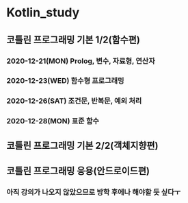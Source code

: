 # Kotlin_study

## 코틀린 프로그래밍 기본 1/2(함수편)
### 2020-12-21(MON) Prolog, 변수, 자료형, 연산자
### 2020-12-23(WED) 함수형 프로그래밍
### 2020-12-26(SAT) 조건문, 반복문, 예외 처리
### 2020-12-28(MON) 표준 함수

## 코틀린 프로그래밍 기본 2/2(객체지향편)
### 

## 코틀린 프로그래밍 응용(안드로이드편)
### 아직 강의가 나오지 않았으므로 방학 후에나 해야할 듯 싶다ㅜ
